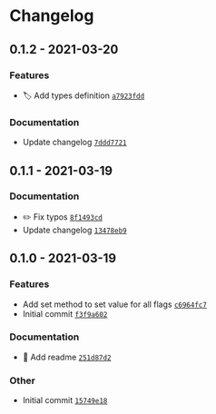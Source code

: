 # Changelog

## 0.1.2 - 2021-03-20

### Features

- 🏷️ Add types definition [`a7923fdd`](https://github.com/AlexxNB/svate/commit/a7923fddc5d19931fd352fa70693e94fed49d559)

### Documentation

- Update changelog [`7ddd7721`](https://github.com/AlexxNB/svate/commit/7ddd7721dba01471edbd313c4bcad0644bf7504e)

## 0.1.1 - 2021-03-19

### Documentation

- ✏️ Fix typos [`8f1493cd`](https://github.com/AlexxNB/svate/commit/8f1493cd445672e239132017ba1c985f090c4ce8)
- Update changelog [`13478eb9`](https://github.com/AlexxNB/svate/commit/13478eb975f27b81cffad94d47f84ed1135104ab)

## 0.1.0 - 2021-03-19

### Features

- Add set method to set value for all flags [`c6964fc7`](https://github.com/AlexxNB/svate/commit/c6964fc76232bc3db8d29cb53ad5d4371419fd7b)
- Initial commit [`f3f9a602`](https://github.com/AlexxNB/svate/commit/f3f9a602e364e360bef10ebfc8494eecd75d12e3)

### Documentation

- 📝 Add readme [`251d87d2`](https://github.com/AlexxNB/svate/commit/251d87d24609f0a580c8f8b4647c1603e7efe3b8)

### Other

- Initial commit [`15749e18`](https://github.com/AlexxNB/svate/commit/15749e18dd85ed8f0e4af7fe634dc0e0b3b805db)
